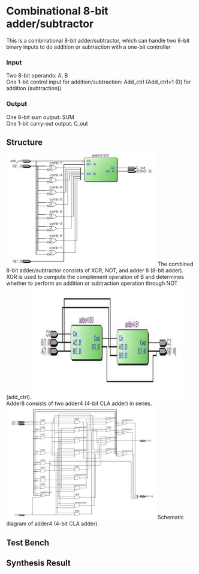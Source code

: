 # Combinational 8-bit adder/subtractor  

This is a combinational 8-bit adder/subtractor, which can handle two 8-bit binary inputs to do addition or subtraction with a one-bit controller  

### Input  
Two 8-bit operands: A, B  
One 1-bit control input for addition/subtraction: Add_ctrl (Add_ctrl=1 (0) for addition (subtraction))  
### Output  
One 8-bit sum output: SUM  
One 1-bit carry-out output: C_out  


## Structure  
<img src="https://github.com/BearLand0713/Basic_Circuits_Design/blob/main/comb_8_bit_adder_subtractor/picture/8b_addsub.png" width="400" height="300">  
The combined 8-bit adder/subtractor consists of XOR, NOT, and adder 8 (8-bit adder). XOR is used to compute the complement operation of B and determines whether to perform an addition or subtraction operation through NOT (add_ctrl).  

<img src="https://github.com/BearLand0713/Basic_Circuits_Design/blob/main/comb_8_bit_adder_subtractor/picture/adder8.png" width="400" height="300">   
Adder8 consists of two adder4 (4-bit CLA adder) in series.  

<img src="https://github.com/BearLand0713/Basic_Circuits_Design/blob/main/comb_8_bit_adder_subtractor/picture/adder4.png" width="400" height="300">  
Schematic diagram of adder4 (4-bit CLA adder).  

## Test Bench  


## Synthesis Result  
